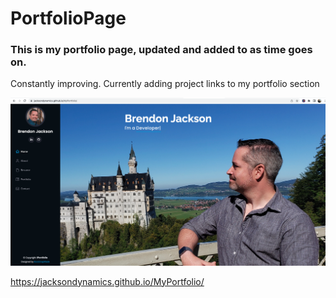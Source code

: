 # PortfolioPage

### This is my portfolio page, updated and added to as time goes on.  
Constantly improving. Currently adding project links to my portfolio section

<img src="ScreenShot.png" width="700px" />


https://jacksondynamics.github.io/MyPortfolio/
